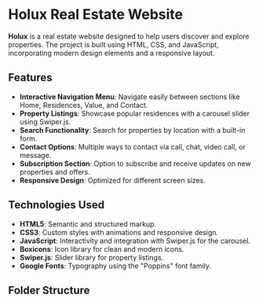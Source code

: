 # Holux Real Estate Website

**Holux** is a real estate website designed to help users discover and explore properties. The project is built using HTML, CSS, and JavaScript, incorporating modern design elements and a responsive layout.

## Features

- **Interactive Navigation Menu**: Navigate easily between sections like Home, Residences, Value, and Contact.
- **Property Listings**: Showcase popular residences with a carousel slider using Swiper.js.
- **Search Functionality**: Search for properties by location with a built-in form.
- **Contact Options**: Multiple ways to contact via call, chat, video call, or message.
- **Subscription Section**: Option to subscribe and receive updates on new properties and offers.
- **Responsive Design**: Optimized for different screen sizes.

## Technologies Used

- **HTML5**: Semantic and structured markup.
- **CSS3**: Custom styles with animations and responsive design.
- **JavaScript**: Interactivity and integration with Swiper.js for the carousel.
- **Boxicons**: Icon library for clean and modern icons.
- **Swiper.js**: Slider library for property listings.
- **Google Fonts**: Typography using the "Poppins" font family.

## Folder Structure


